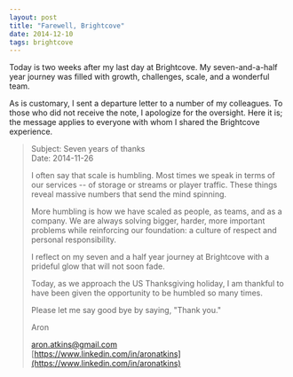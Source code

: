 ```yaml
---
layout: post
title: "Farewell, Brightcove"
date: 2014-12-10
tags: brightcove
---
```

Today is two weeks after my last day at Brightcove. My seven-and-a-half year
journey was filled with growth, challenges, scale, and a wonderful team.

As is customary, I sent a departure letter to a number of my colleagues. To
those who did not receive the note, I apologize for the oversight. Here it is;
the message applies to everyone with whom I shared the Brightcove experience.

> Subject: Seven years of thanks<br/>
> Date: 2014-11-26
>
> I often say that scale is humbling. Most times we speak in terms of our
> services -- of storage or streams or player traffic. These things reveal
> massive numbers that send the mind spinning.
>
> More humbling is how we have scaled as people, as teams, and as a company.
> We are always solving bigger, harder, more important problems while
> reinforcing our foundation: a culture of respect and personal
> responsibility.
>
> I reflect on my seven and a half year journey at Brightcove with a prideful
> glow that will not soon fade.
>
> Today, as we approach the US Thanksgiving holiday, I am thankful to have
> been given the opportunity to be humbled so many times.
>
> Please let me say good bye by saying, "Thank you."
>
> Aron
>
> aron.atkins@gmail.com<br/>
> [https://www.linkedin.com/in/aronatkins](https://www.linkedin.com/in/aronatkins)
